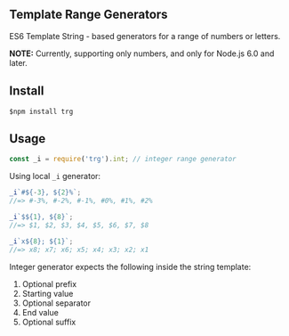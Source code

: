 Template Range Generators
-------------------------

ES6 Template String - based generators for a range of numbers or letters.

**NOTE:** Currently, supporting only numbers, and only for Node.js 6.0 and later.

## Install

```
$npm install trg
```

## Usage

```js
const _i = require('trg').int; // integer range generator
```

Using local `_i` generator:

```js
_i`#${-3}, ${2}%`;
//=> #-3%, #-2%, #-1%, #0%, #1%, #2%

_i`$${1}, ${8}`;
//=> $1, $2, $3, $4, $5, $6, $7, $8

_i`x${8}; ${1}`;
//=> x8; x7; x6; x5; x4; x3; x2; x1
```

Integer generator expects the following inside the string template:

1. Optional prefix
2. Starting value
3. Optional separator
4. End value
5. Optional suffix
